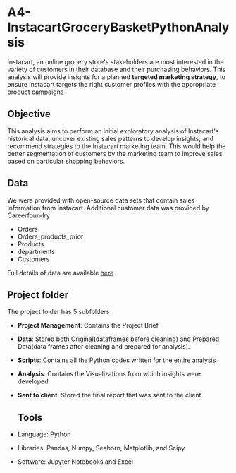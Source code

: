 # A4-InstacartGroceryBasketPythonAnalysis
Instacart, an online grocery store's stakeholders are most interested in the variety of customers in their database and their purchasing behaviors. This analysis will provide insights for a planned **targeted marketing strategy**, to ensure Instacart targets the right customer profiles with the appropriate product campaigns

## Objective
This analysis aims to perform an initial exploratory analysis of Instacart's historical data, uncover existing sales patterns to develop insights, and recommend strategies to the Instacart marketing team. This would help the better segmentation of customers by the marketing team to improve sales based on particular shopping behaviors.

## Data
We were provided with open-source data sets that contain sales information from Instacart. Additional customer data was provided by Careerfoundry

- Orders
- Orders_products_prior
- Products
- departments
- Customers

Full details of data are available [here](www.instacart.com/datasets/grocery-shopping-2017)

## Project folder 
The project folder has 5 subfolders
- **Project Management**: Contains the Project Brief
- **Data**: Stored both Original(dataframes before cleaning) and Prepared Data(data frames after cleaning and prepared for analysis). 
- **Scripts**: Contains all the Python codes written for the entire analysis
- **Analysis**: Contains the Visualizations from which insights were developed
- **Sent to client**: Stored the final report that was sent to the client

  ## Tools
- Language: Python
- Libraries: Pandas, Numpy, Seaborn, Matplotlib, and Scipy
- Software: Jupyter Notebooks and Excel
